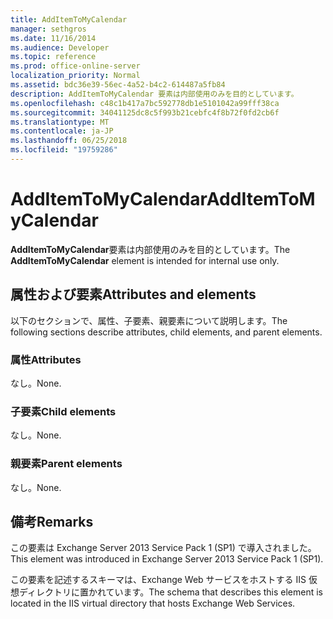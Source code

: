 ```yaml
---
title: AddItemToMyCalendar
manager: sethgros
ms.date: 11/16/2014
ms.audience: Developer
ms.topic: reference
ms.prod: office-online-server
localization_priority: Normal
ms.assetid: bdc36e39-56ec-4a52-b4c2-614487a5fb84
description: AddItemToMyCalendar 要素は内部使用のみを目的としています。
ms.openlocfilehash: c48c1b417a7bc592778db1e5101042a99fff38ca
ms.sourcegitcommit: 34041125dc8c5f993b21cebfc4f8b72f0fd2cb6f
ms.translationtype: MT
ms.contentlocale: ja-JP
ms.lasthandoff: 06/25/2018
ms.locfileid: "19759286"
---
```

# <a name="additemtomycalendar"></a><span data-ttu-id="960a9-103">AddItemToMyCalendar</span><span class="sxs-lookup"><span data-stu-id="960a9-103">AddItemToMyCalendar</span></span>

<span data-ttu-id="960a9-104">**AddItemToMyCalendar**要素は内部使用のみを目的としています。</span><span class="sxs-lookup"><span data-stu-id="960a9-104">The **AddItemToMyCalendar** element is intended for internal use only.</span></span> 

## <a name="attributes-and-elements"></a><span data-ttu-id="960a9-105">属性および要素</span><span class="sxs-lookup"><span data-stu-id="960a9-105">Attributes and elements</span></span>

<span data-ttu-id="960a9-106">以下のセクションで、属性、子要素、親要素について説明します。</span><span class="sxs-lookup"><span data-stu-id="960a9-106">The following sections describe attributes, child elements, and parent elements.</span></span>
  
### <a name="attributes"></a><span data-ttu-id="960a9-107">属性</span><span class="sxs-lookup"><span data-stu-id="960a9-107">Attributes</span></span>

<span data-ttu-id="960a9-108">なし。</span><span class="sxs-lookup"><span data-stu-id="960a9-108">None.</span></span>
  
### <a name="child-elements"></a><span data-ttu-id="960a9-109">子要素</span><span class="sxs-lookup"><span data-stu-id="960a9-109">Child elements</span></span>

<span data-ttu-id="960a9-110">なし。</span><span class="sxs-lookup"><span data-stu-id="960a9-110">None.</span></span>
  
### <a name="parent-elements"></a><span data-ttu-id="960a9-111">親要素</span><span class="sxs-lookup"><span data-stu-id="960a9-111">Parent elements</span></span>

<span data-ttu-id="960a9-112">なし。</span><span class="sxs-lookup"><span data-stu-id="960a9-112">None.</span></span>
  
## <a name="remarks"></a><span data-ttu-id="960a9-113">備考</span><span class="sxs-lookup"><span data-stu-id="960a9-113">Remarks</span></span>

<span data-ttu-id="960a9-114">この要素は Exchange Server 2013 Service Pack 1 (SP1) で導入されました。</span><span class="sxs-lookup"><span data-stu-id="960a9-114">This element was introduced in Exchange Server 2013 Service Pack 1 (SP1).</span></span>
  
<span data-ttu-id="960a9-115">この要素を記述するスキーマは、Exchange Web サービスをホストする IIS 仮想ディレクトリに置かれています。</span><span class="sxs-lookup"><span data-stu-id="960a9-115">The schema that describes this element is located in the IIS virtual directory that hosts Exchange Web Services.</span></span>
  


